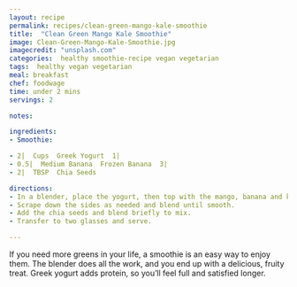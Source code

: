 ```yaml
---
layout: recipe
permalink: recipes/clean-green-mango-kale-smoothie
title:  "Clean Green Mango Kale Smoothie"
image: Clean-Green-Mango-Kale-Smoothie.jpg
imagecredit: "unsplash.com"
categories:  healthy smoothie-recipe vegan vegetarian
tags:  healthy vegan vegetarian
meal: breakfast
chef: foodwage
time: under 2 mins
servings: 2

notes:

ingredients:
- Smoothie:

- 2|  Cups  Greek Yogurt  1|
- 0.5|  Medium Banana  Frozen Banana  3|
- 2|  TBSP  Chia Seeds

directions:
- In a blender, place the yogurt, then top with the mango, banana and kale. Secure the lid and blend.
- Scrape down the sides as needed and blend until smooth.
- Add the chia seeds and blend briefly to mix.
- Transfer to two glasses and serve.

---
```


If you need more greens in your life, a smoothie is an easy way to enjoy them. The blender does all the work, and you end up with a delicious, fruity treat. Greek yogurt adds protein, so you’ll feel full and satisfied longer.